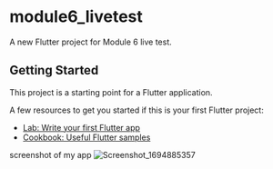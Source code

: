 # module6_livetest

A new Flutter project for Module 6 live test.

## Getting Started

This project is a starting point for a Flutter application.

A few resources to get you started if this is your first Flutter project:

- [Lab: Write your first Flutter app](https://docs.flutter.dev/get-started/codelab)
- [Cookbook: Useful Flutter samples](https://docs.flutter.dev/cookbook)


screenshot of my app
![Screenshot_1694885357](https://github.com/ob1Kenoobi/module6-livetest/assets/140194680/a9e275cd-f57d-40f3-9df6-28482269cae2)

